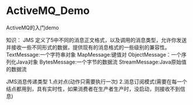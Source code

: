 # ActiveMQ_Demo

ActiveMQ的入门demo

知识：
JMS 定义了5中不同的消息正文格式，以及调用的消息类型，允许你发送并接收一些不同形式的数据，提供现有的消息格式的一些级别的兼容性。
TextMessage:一个字符串对象
MapMessage:键值对
ObjectMessage：一个序列化Java对象
BytesMessage:一个字节的数据流
StreamMessage:Java原始值的数据流

JMS消息传递类型
 1.点对点(动作只需要执行一次)
 2.消息订阅模式(需要在每一个结点都用到，具有实时性，如果消费者在生产者生产时，没启动，则接收不到信息)
